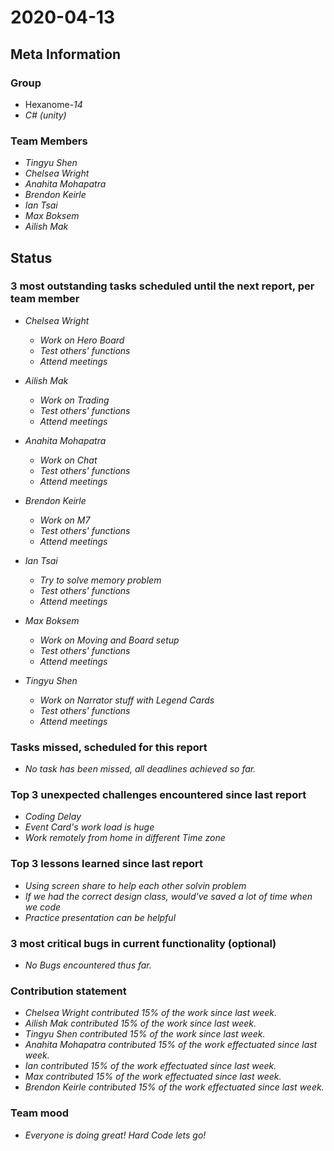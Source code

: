 # 2020-04-13

## Meta Information

### Group

 * Hexanome-*14*
 * *C# (unity)*

### Team Members

 * *Tingyu Shen*
 * *Chelsea Wright*
 * *Anahita Mohapatra*
 * *Brendon Keirle*
 * *Ian Tsai*
 * *Max Boksem*
 * *Ailish Mak*

## Status

### 3 most outstanding tasks scheduled until the next report, per team member

 * *Chelsea Wright*
   * *Work on Hero Board*
   * *Test others' functions*
   * *Attend meetings*
   
   
 * *Ailish Mak*
   * *Work on Trading*
   * *Test others' functions*
   * *Attend meetings*
 
 
 * *Anahita Mohapatra*
   * *Work on Chat*
   * *Test others' functions*
   * *Attend meetings*
 
 * *Brendon Keirle*
   * *Work on M7*
   * *Test others' functions*
   * *Attend meetings*
 
 
 * *Ian Tsai*
   * *Try to solve memory problem*
   * *Test others' functions*
   * *Attend meetings*


 * *Max Boksem*
   * *Work on Moving and Board setup*
   * *Test others' functions*
   * *Attend meetings*
 
 
 * *Tingyu Shen*
   * *Work on Narrator stuff with Legend Cards*
   * *Test others' functions*
   * *Attend meetings*



### Tasks missed, scheduled for this report

 * *No task has been missed, all deadlines achieved so far.*

### Top 3 unexpected challenges encountered since last report

 * *Coding Delay*
 * *Event Card's work load is huge*
 * *Work remotely from home in different Time zone*
 

### Top 3 lessons learned since last report

   * *Using screen share to help each other solvin problem*
   * *If we had the correct design class, would've saved a lot of time when we code*
   * *Practice presentation can be helpful*

### 3 most critical bugs in current functionality (optional)

 * *No Bugs encountered thus far.*

### Contribution statement

 * *Chelsea Wright contributed 15% of the work since last week.*
 * *Ailish Mak contributed 15% of the work since last week.*
 * *Tingyu Shen contributed 15% of the work since last week.*
 * *Anahita Mohapatra contributed 15% of the work effectuated since last week.*
 * *Ian contributed 15% of the work effectuated since last week.*
 * *Max contributed 15% of the work effectuated since last week.*
 * *Brendon Keirle contributed 15% of the work effectuated since last week.*

### Team mood

 * *Everyone is doing great! Hard Code lets go!*

